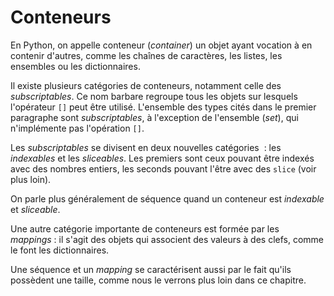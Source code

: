 # Conteneurs

En Python, on appelle conteneur (*container*) un objet ayant vocation à en contenir d'autres, comme les chaînes de caractères, les listes, les ensembles ou les dictionnaires.

Il existe plusieurs catégories de conteneurs, notamment celle des *subscriptables*. Ce nom barbare regroupe tous les objets sur lesquels l'opérateur `[]` peut être utilisé.
L'ensemble des types cités dans le premier paragraphe sont *subscriptables*, à l'exception de l'ensemble (*set*), qui n'implémente pas l'opération `[]`.

Les *subscriptables* se divisent en deux nouvelles catégories  : les *indexables* et les *sliceables*. Les premiers sont ceux pouvant être indexés avec des nombres entiers, les seconds pouvant l'être avec des `slice` (voir plus loin).

On parle plus généralement de séquence quand un conteneur est *indexable* et *sliceable*.

Une autre catégorie importante de conteneurs est formée par les *mappings* : il s'agit des objets qui associent des valeurs à des clefs, comme le font les dictionnaires.

Une séquence et un *mapping* se caractérisent aussi par le fait qu'ils possèdent une taille, comme nous le verrons plus loin dans ce chapitre.
